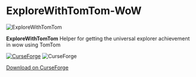 # ExploreWithTomTom-WoW

![ExploreWithTomTom](https://github.com/user-attachments/assets/692dd0bf-bfaf-4795-a4e6-1db3ac7d4a6e)

**ExploreWithTomTom** Helper for getting the universal explorer achievement in wow using TomTom

[![CurseForge](https://cf.way2muchnoise.eu/title/1108150.svg)](https://www.curseforge.com/wow/addons/explore-with-tomtom)  ![CurseForge](https://cf.way2muchnoise.eu/1089837.svg)

[Download on CurseForge](https://www.curseforge.com/valheim/mods/beyond-the-pen)
